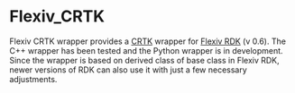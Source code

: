 # Flexiv_CRTK
Flexiv CRTK wrapper provides a [CRTK](https://github.com/collaborative-robotics/documentation/wiki) wrapper for [Flexiv RDK](https://rdk.flexiv.com/en/) (v 0.6). 
The C++ wrapper has been tested and the Python wrapper is in development. Since the wrapper is based on derived class of base class in Flexiv RDK, newer versions of RDK can also use it 
with just a few necessary adjustments.
